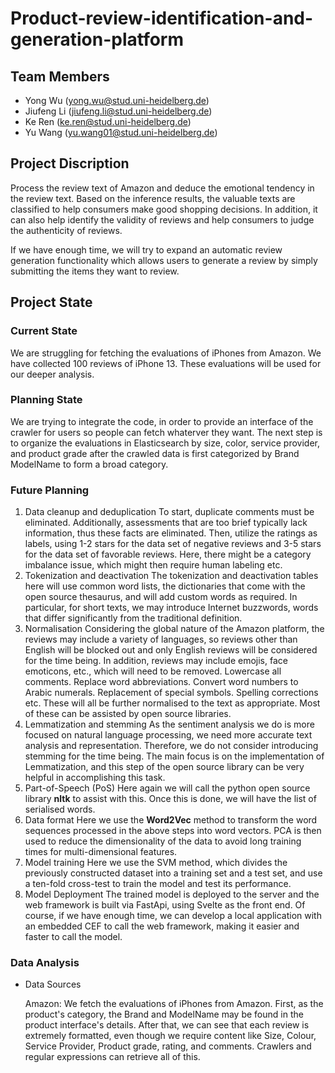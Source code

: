 # Product-review-identification-and-generation-platform

## Team Members

- Yong Wu (yong.wu@stud.uni-heidelberg.de) 
- Jiufeng Li (jiufeng.li@stud.uni-heidelberg.de) 
- Ke Ren (ke.ren@stud.uni-heidelberg.de) 
- Yu Wang (yu.wang01@stud.uni-heidelberg.de) 

## Project Discription

Process the review text of Amazon and deduce the emotional tendency in the review text. Based on the inference results, the valuable texts are classified to help consumers make good shopping decisions. In addition, it can also help identify the validity of reviews and help consumers to judge the authenticity of reviews. 

If we have enough time, we will try to expand an automatic review generation functionality which allows users to generate a review by simply submitting the items they want to review. 

## Project State

### Current State

We are struggling for fetching the evaluations of iPhones from Amazon. We have collected 100 reviews of iPhone 13. These evaluations will be used for our deeper analysis. 

### Planning State

We are trying to integrate the code, in order to provide an interface of the crawler for users so people can fetch whaterver they want. The next step is to organize the evaluations in Elasticsearch by size, color, service provider, and product grade after the crawled data is first categorized by Brand ModelName to form a broad category.

### Future Planning

1. Data cleanup and deduplication
   To start, duplicate comments must be eliminated. Additionally, assessments that are too brief typically lack information, thus these facts are eliminated. Then, utilize the ratings as labels, using 1-2 stars for the data set of negative reviews and 3-5 stars for the data set of favorable reviews. Here, there might be a category imbalance issue, which might then require human labeling etc.
2. Tokenization and deactivation
   The tokenization and deactivation tables here will use common word lists, the dictionaries that come with the open source thesaurus, and will add custom words as required. In particular, for short texts, we may introduce Internet buzzwords, words that differ significantly from the traditional definition.
3. Normalisation
   Considering the global nature of the Amazon platform, the reviews may include a variety of languages, so reviews other than English will be blocked out and only English reviews will be considered for the time being. In addition, reviews may include emojis, face emoticons, etc., which will need to be removed. Lowercase all comments. Replace word abbreviations. Convert word numbers to Arabic numerals. Replacement of special symbols. Spelling corrections etc. These will all be further normalised to the text as appropriate. Most of these can be assisted by open source libraries.
4. Lemmatization and stemming
   As the sentiment analysis we do is more focused on natural language processing, we need more accurate text analysis and representation. Therefore, we do not consider introducing stemming for the time being. The main focus is on the implementation of Lemmatization, and this step of the open source library can be very helpful in accomplishing this task.
5. Part-of-Speech (PoS)
   Here again we will call the python open source library **nltk** to assist with this. Once this is done, we will have the list of serialised words.
6. Data format
   Here we use the **Word2Vec** method to transform the word sequences processed in the above steps into word vectors. PCA is then used to reduce the dimensionality of the data to avoid long training times for multi-dimensional features.
7. Model training
    Here we use the SVM method, which divides the previously constructed dataset into a training set and a test set, and use a ten-fold cross-test to train the model and test its performance.
8. Model Deployment
    The trained model is deployed to the server and the web framework is built via FastApi, using Svelte as the front end. Of course, if we have enough time, we can develop a local application with an embedded CEF to call the web framework, making it easier and faster to call the model.

### Data Analysis

- Data Sources

  Amazon: We fetch the evaluations of iPhones from Amazon. First, as the product's category, the Brand and ModelName may be found in the product interface's details. After that, we can see that each review is extremely formatted, even though we require content like Size, Colour, Service Provider, Product grade, rating, and comments.  Crawlers and regular expressions can retrieve all of this. 
